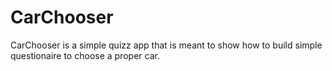 # CarChooser
CarChooser is a simple quizz app that is meant to show how to build simple questionaire to choose a proper car.
